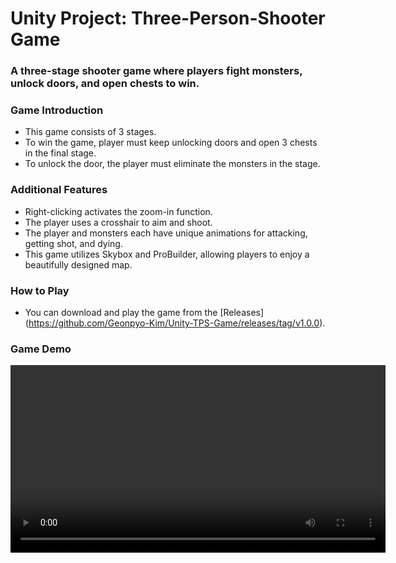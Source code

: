 # Unity Project: Three-Person-Shooter Game #

### A three-stage shooter game where players fight monsters, unlock doors, and open chests to win. ###

### Game Introduction ###
  - This game consists of 3 stages.
  - To win the game, player must keep unlocking doors and open 3 chests in the final stage.
  - To unlock the door, the player must eliminate the monsters in the stage.

### Additional Features ###
  - Right-clicking activates the zoom-in function.
  - The player uses a crosshair to aim and shoot.
  - The player and monsters each have unique animations for attacking, getting shot, and dying.
  - This game utilizes Skybox and ProBuilder, allowing players to enjoy a beautifully designed map.

### How to Play ###
- You can download and play the game from the [Releases] (https://github.com/Geonpyo-Kim/Unity-TPS-Game/releases/tag/v1.0.0).
    
### Game Demo ###
<video src="https://github.com/user-attachments/assets/ed79d4e1-6eaf-4de7-9ec2-704f64e809e1" controls width="600"></video>

